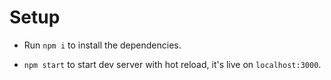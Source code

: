 # Setup
- Run `npm i` to install the dependencies.

- `npm start` to start dev server with hot reload, it's live on `localhost:3000`.

